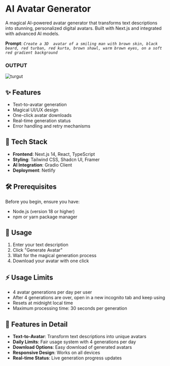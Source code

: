 # AI Avatar Generator

A magical AI-powered avatar generator that transforms text descriptions into stunning, personalized digital avatars. Built with Next.js and integrated with advanced AI models.

**Prompt**: *`Create a 3D  avatar of a smiling man with brown skin, black beard, red turban, red kurta, brown shawl, warm brown eyes, on a soft red gradient background`*

### OUTPUT 
![turgut](https://github.com/user-attachments/assets/acb56f78-11d9-41bd-8aec-029eb2df9272)

## ✨ Features

- Text-to-avatar generation
- Magical UI/UX design
- One-click avatar downloads
- Real-time generation status
- Error handling and retry mechanisms

## 🚀 Tech Stack

- **Frontend**: Next.js 14, React, TypeScript
- **Styling**: Tailwind CSS, Shadcn UI, Framer
- **AI Integration**: Gradio Client
- **Deployment**: Netlify

## 🛠️ Prerequisites

Before you begin, ensure you have:
- Node.js (version 18 or higher)
- npm or yarn package manager


## 🌟 Usage

1. Enter your text description
2. Click "Generate Avatar"
3. Wait for the magical generation process
4. Download your avatar with one click

## ⚡ Usage Limits

- 4 avatar generations per day per user
- After 4 generations are over, open in a new incognito tab and keep using
- Resets at midnight local time
- Maximum processing time: 30 seconds per generation

## 🎨 Features in Detail

- **Text-to-Avatar**: Transform text descriptions into unique avatars
- **Daily Limits**: Fair usage system with 4 generations per day
- **Download Options**: Easy download of generated avatars
- **Responsive Design**: Works on all devices
- **Real-time Status**: Live generation progress updates

